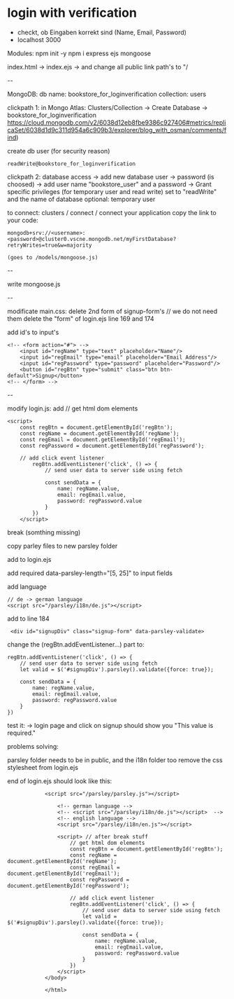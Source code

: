 # login with verification

- checkt, ob Eingaben korrekt sind (Name, Email, Password)
- localhost 3000

Modules:
    npm init -y
    npm i express ejs mongoose

index.html -> index.ejs -> and change all public link path's to "/

--

MongoDB:
db name: bookstore_for_loginverification
collection: users

clickpath 1: in Mongo Atlas: Clusters/Collection -> Create Database -> bookstore_for_loginverification
https://cloud.mongodb.com/v2/6038d12eb8fbe9386c927406#metrics/replicaSet/6038d1d9c311d954a6c909b3/explorer/blog_with_osman/comments/find)

create db user (for security reason)  	

    readWrite@bookstore_for_loginverification

clickpath 2: database access -> add new database user -> password (is choosed) -> add user name "bookstore_user" and a password -> Grant specific privileges (for temporary user and read write)
set to "readWrite" and the name of database
optional: temporary user

to connect:
clusters / connect / connect your application
copy the link to your code:

    mongodb+srv://<username>:<password>@cluster0.vscne.mongodb.net/myFirstDatabase?retryWrites=true&w=majority

    (goes to /models/mongoose.js)

--

write mongoose.js

--

modificate main.css:
delete 2nd form of signup-form's  // we do not need them
delete the "form" of login.ejs line 169 and 174

add id's to input's 

    <!-- <form action="#"> -->
        <input id="regName" type="text" placeholder="Name"/>
        <input id="regEmail" type="email" placeholder="Email Address"/>
        <input id="regPassword" type="password" placeholder="Password"/>
        <button id="regBtn" type="submit" class="btn btn-default">Signup</button>
    <!-- </form> -->

--

modify login.js:
add
// get html dom elements

    <script>
        const regBtn = document.getElementById('regBtn');
        const regName = document.getElementById('regName');
        const regEmail = document.getElementById('regEmail');
        const regPassword = document.getElementById('regPassword');

        // add click event listener 
            regBtn.addEventListener('click', () => {
                // send user data to server side using fetch

                const sendData = {
                    name: regName.value,
                    email: regEmail.value,
                    password: regPassword.value
                }
            })
        </script>

break (somthing missing)

copy parley files to new parsley folder

add to login.ejs
    <link rel="stylesheet" href="/parsley/parsley.css">

add 
    required data-parsley-length="[5, 25]" to input fields

add language

    // de -> german language
    <script src="/parsley/i18n/de.js"></script> 


add to line 184

     <div id="signupDiv" class="signup-form" data-parsley-validate>


change the (regBtn.addEventListener...) part to:

    regBtn.addEventListener('click', () => {
        // send user data to server side using fetch
        let valid = $('#signupDiv').parsley().validate({force: true});

        const sendData = {
            name: regName.value,
            email: regEmail.value,
            password: regPassword.value
        }
    })

test it:
-> login page and click on signup should show you "This value is required."

problems solving:

parsley folder needs to be in public, and the i18n folder too
remove the css stylesheet from login.ejs
    <!-- <link rel="stylesheet" href="/parsley/parsley.css"> -->


end of login.ejs should look like this: 

                <script src="/parsley/parsley.js"></script>

                    <!-- german language -->
                    <!-- <script src="/parsley/i18n/de.js"></script>  -->
                    <!-- english language -->
                    <script src="/parsley/i18n/en.js"></script> 

                    <script> // after break stuff
                        // get html dom elements
                        const regBtn = document.getElementById('regBtn');
                        const regName = document.getElementById('regName');
                        const regEmail = document.getElementById('regEmail');
                        const regPassword = document.getElementById('regPassword');

                        // add click event listener 
                        regBtn.addEventListener('click', () => {
                            // send user data to server side using fetch
                            let valid = $('#signupDiv').parsley().validate({force: true});

                            const sendData = {
                                name: regName.value,
                                email: regEmail.value,
                                password: regPassword.value
                            }
                        })
                    </script>
                </body>

                </html>